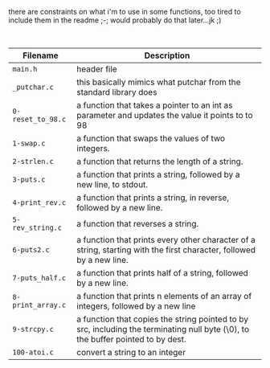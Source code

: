 <p>there are constraints on what i'm to use in some functions, too tired to include them in the readme ;-; would probably do that later...jk ;)</p>
<br>

| Filename  | Description |
| --------  | ----------- |
| `main.h` | header file |
| `_putchar.c` | this basically mimics what putchar from the standard library does | 
| `0-reset_to_98.c` |  a function that takes a pointer to an int as parameter and updates the value it points to to 98 |
| `1-swap.c` |  a function that swaps the values of two integers. |
| `2-strlen.c` |  a function that returns the length of a string. |
| `3-puts.c` |  a function that prints a string, followed by a new line, to stdout. |
| `4-print_rev.c` | a function that prints a string, in reverse, followed by a new line. |
| `5-rev_string.c` |  a function that reverses a string. |
| `6-puts2.c` |  a function that prints every other character of a string, starting with the first character, followed by a new line. |
| `7-puts_half.c` |  a function that prints half of a string, followed by a new line. |
| `8-print_array.c` |  a function that prints n elements of an array of integers, followed by a new line |
| `9-strcpy.c` |  a function that copies the string pointed to by src, including the terminating null byte (\0), to the buffer pointed to by dest. |
| `100-atoi.c` | convert a string to an integer |


